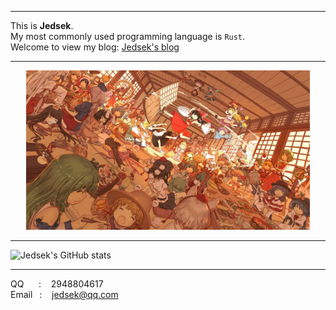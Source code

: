 - - -

This is **Jedsek**.  
My most commonly used programming language is `Rust`.  
Welcome to view my blog: [Jedsek's blog](https://jedsek.xyz)

- - -

<div align="center">
    <img alt="" src="./touhou_project.jpg" style="margin: 0 auto;" width="90%"/>
</div>

- - -

![Jedsek's GitHub stats](https://github-readme-stats.vercel.app/api?username=Jedsek&show_icons=true&theme=radical)

- - -

QQ&nbsp;&nbsp;&nbsp;&nbsp;&nbsp; : &nbsp;&nbsp; 2948804617  
Email &ensp;: &nbsp;&nbsp; jedsek@qq.com
